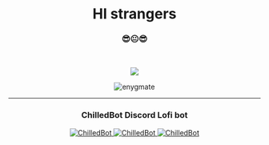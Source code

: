 <h1 align="center">HI strangers</h1>
<h3 align="center">😎😐😎</h3>
<br>
<p align="center">
<img src="https://lanyard-profile-readme.vercel.app/api/337654195526303746?bg=809ecf">
</p>
<p align="center"> <img src="https://komarev.com/ghpvc/?username=enygmate&label=Profile%20views&color=0e75b6&style=flat" alt="enygmate" /> </p>
<hr>
<h3 align="center">ChilledBot Discord Lofi bot</h3>
<a align="center" href="https://top.gg/bot/634818840542445580">
    <p align="center">
    <img src="https://top.gg/api/widget/status/634818840542445580.svg" alt="ChilledBot" />
    <img src="https://top.gg/api/widget/servers/634818840542445580.svg?noavatar=true" alt="ChilledBot" />
    <img src="https://top.gg/api/widget/upvotes/634818840542445580.svg?noavatar=true" alt="ChilledBot" />
    </p>
</a>
